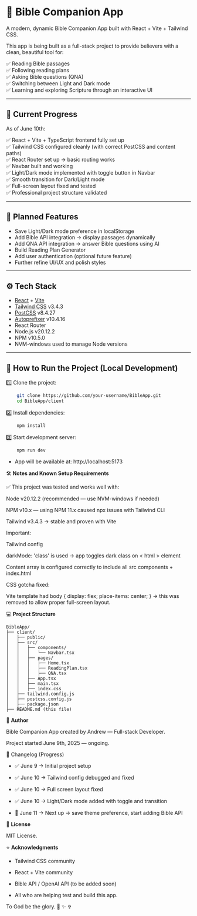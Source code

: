 # 📖 **Bible Companion App**

A modern, dynamic Bible Companion App built with React + Vite + Tailwind CSS.

This app is being built as a full-stack project to provide believers with a clean, beautiful tool for:

✅ Reading Bible passages  
✅ Following reading plans  
✅ Asking Bible questions (QNA)  
✅ Switching between Light and Dark mode  
✅ Learning and exploring Scripture through an interactive UI

---

## 🚀 **Current Progress**

As of June 10th:

✅ React + Vite + TypeScript frontend fully set up  
✅ Tailwind CSS configured cleanly (with correct PostCSS and content paths)  
✅ React Router set up → basic routing works  
✅ Navbar built and working  
✅ Light/Dark mode implemented with toggle button in Navbar  
✅ Smooth transition for Dark/Light mode  
✅ Full-screen layout fixed and tested  
✅ Professional project structure validated

---

## 🔮 **Planned Features**

- Save Light/Dark mode preference in localStorage  
- Add Bible API integration → display passages dynamically  
- Add QNA API integration → answer Bible questions using AI  
- Build Reading Plan Generator  
- Add user authentication (optional future feature)  
- Further refine UI/UX and polish styles

---

## ⚙️ **Tech Stack**

- [React](https://react.dev/) + [Vite](https://vitejs.dev/)  
- [Tailwind CSS](https://tailwindcss.com/) v3.4.3  
- [PostCSS](https://postcss.org/) v8.4.27  
- [Autoprefixer](https://github.com/postcss/autoprefixer) v10.4.16  
- React Router  
- Node.js v20.12.2  
- NPM v10.5.0  
- NVM-windows used to manage Node versions

---

## 🏃 **How to Run the Project (Local Development)**

1️⃣ Clone the project:

```bash
    git clone https://github.com/your-username/BibleApp.git
    cd BibleApp/client
```
2️⃣ Install dependencies:

```bash
    npm install
```
3️⃣ Start development server:

```bash
    npm run dev
```
- App will be available at: http://localhost:5173

🛠️ **Notes and Known Setup Requirements**

✅ This project was tested and works well with:

Node v20.12.2 (recommended — use NVM-windows if needed)

NPM v10.x — using NPM 11.x caused npx issues with Tailwind CLI

Tailwind v3.4.3 → stable and proven with Vite

Important: 

Tailwind config

darkMode: 'class' is used → app toggles dark class on < html > element

Content array is configured correctly to include all src components + index.html

CSS gotcha fixed:

Vite template had body { display: flex; place-items: center; } → this was removed to allow proper full-screen layout.

💻 **Project Structure**

    BibleApp/
    ├── client/
    │   ├── public/
    │   ├── src/
    │   │   ├── components/
    │   │   │   └── Navbar.tsx
    │   │   ├── pages/
    │   │   │   ├── Home.tsx
    │   │   │   ├── ReadingPlan.tsx
    │   │   │   ├── QNA.tsx
    │   │   ├── App.tsx
    │   │   ├── main.tsx
    │   │   ├── index.css
    │   ├── tailwind.config.js
    │   ├── postcss.config.js
    │   ├── package.json
    ├── README.md (this file)


🙏 **Author**

Bible Companion App created by Andrew — Full-stack Developer.

Project started June 9th, 2025 — ongoing.

📅 Changelog (Progress)
- ✅ June 9 → Initial project setup

- ✅ June 10 → Tailwind config debugged and fixed

- ✅ June 10 → Full screen layout fixed

- ✅ June 10 → Light/Dark mode added with toggle and transition

- 🚧 June 11 → Next up → save theme preference, start adding Bible API

🚀 **License**

MIT License.

⭐ **Acknowledgments**

- Tailwind CSS community

- React + Vite community

- Bible API / OpenAI API (to be added soon)

- All who are helping test and build this app. 

To God be the glory. 🙏 ✨ ✞ 